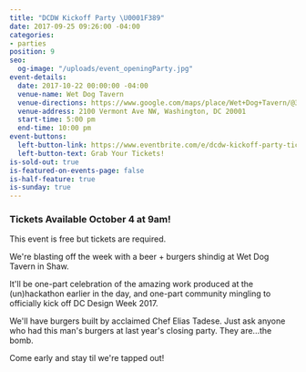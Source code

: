 ```yaml
---
title: "DCDW Kickoff Party \U0001F389"
date: 2017-09-25 09:26:00 -04:00
categories:
- parties
position: 9
seo:
  og-image: "/uploads/event_openingParty.jpg"
event-details:
  date: 2017-10-22 00:00:00 -04:00
  venue-name: Wet Dog Tavern
  venue-directions: https://www.google.com/maps/place/Wet+Dog+Tavern/@38.9182791,-77.0248327,15z/data=!4m5!3m4!1s0x0:0x5cf1d8439ab3d044!8m2!3d38.9182791!4d-77.0248327
  venue-address: 2100 Vermont Ave NW, Washington, DC 20001
  start-time: 5:00 pm
  end-time: 10:00 pm
event-buttons:
  left-button-link: https://www.eventbrite.com/e/dcdw-kickoff-party-tickets-38419481704
  left-button-text: Grab Your Tickets!
is-sold-out: true
is-featured-on-events-page: false
is-half-feature: true
is-sunday: true
---
```


### Tickets Available October 4 at 9am! 

This event is free but tickets are required. 

We're blasting off the week with a beer + burgers shindig at Wet Dog Tavern in Shaw.

It'll be one-part celebration of the amazing work produced at the (un)hackathon earlier in the day, and one-part community mingling to officially kick off DC Design Week 2017.

We'll have burgers built by acclaimed Chef Elias Tadese. Just ask anyone who had this man's burgers at last year's closing party. They are...the bomb.

Come early and stay til we're tapped out!